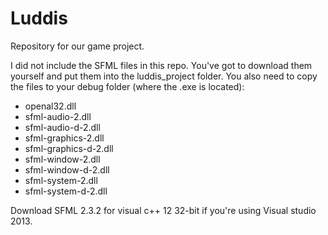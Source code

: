 Luddis
==============
Repository for our game project.

I did not include the SFML files in this repo. You've got to download them yourself and put them into the luddis_project folder. 
You also need to copy the files to your debug folder (where the .exe is located):
- openal32.dll
- sfml-audio-2.dll
- sfml-audio-d-2.dll
- sfml-graphics-2.dll
- sfml-graphics-d-2.dll
- sfml-window-2.dll
- sfml-window-d-2.dll
- sfml-system-2.dll
- sfml-system-d-2.dll


Download SFML 2.3.2 for visual c++ 12 32-bit if you're using Visual studio 2013. 
